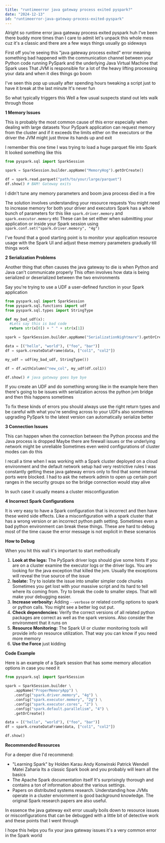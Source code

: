 ```yaml
---
title: "runtimeerror java gateway process exited pyspark?"
date: "2024-12-13"
id: "runtimeerror-java-gateway-process-exited-pyspark"
---
```


Alright so runtime error java gateway process exited pyspark huh I've been there buddy more times than I care to admit let's unpack this whole mess cuz it's a classic and there are a few ways things usually go sideways

First off you're seeing this "java gateway process exited" error meaning something bad happened with the communication channel between your Python code running PySpark and the underlying Java Virtual Machine that Spark uses That JVM is responsible for a lot of the heavy lifting processing your data and when it dies things go boom

I've seen this pop up usually after spending hours tweaking a script just to have it break at the last minute It's never fun

So what typically triggers this Well a few usual suspects stand out lets walk through those

**1 Memory Issues**

This is probably the most common cause of this error especially when dealing with large datasets Your PySpark application can request memory from the cluster and if it exceeds the limits either on the executors or the driver the JVM might just throw its hands up and exit

I remember this one time I was trying to load a huge parquet file into Spark It looked something like this

```python
from pyspark.sql import SparkSession

spark = SparkSession.builder.appName("MemoryHog").getOrCreate()

df = spark.read.parquet("path/to/your/large/parquet")
df.show() # BAM! Gateway exits
```
I didn't tune any memory parameters and boom java process died in a fire

The solution involves understanding your resource requests You might need to increase memory for both your driver and executors Spark has a whole bunch of parameters for this like `spark.driver.memory` and `spark.executor.memory` etc These can be set either when submitting your application or inside your Spark session using `spark.conf.set("spark.driver.memory", "4g")`

I've found that a good starting point is to monitor your application resource usage with the Spark UI and adjust these memory parameters gradually till things work

**2 Serialization Problems**

Another thing that often causes the java gateway to die is when Python and Java can't communicate properly This often involves how data is being serialized or deserialized between the two environments

Say you're trying to use a UDF a user-defined function in your Spark application

```python
from pyspark.sql import SparkSession
from pyspark.sql.functions import udf
from pyspark.sql.types import StringType

def my_bad_udf(x):
  #Lets say this is bad code
  return str(x[0]) + " " + str(x[1])

spark = SparkSession.builder.appName("SerializationNightmare").getOrCreate()

data = [("hello", "world"), ("foo", "bar")]
df = spark.createDataFrame(data, ["col1", "col2"])

my_udf = udf(my_bad_udf, StringType())

df = df.withColumn("new_col", my_udf(df.col1))

df.show() # java gateway goes bye bye

```

If you create an UDF and do something wrong like in the example here then there's going to be issues with serialization across the python jvm bridge and then this happens sometimes

To fix these kinds of errors you should always use the right return types and be careful with what you're sending across to your UDFs also sometimes upgrading PySpark to the latest version can automatically serialize better

**3 Connection Issues**

This can happen when the connection between the Python process and the Java process is dropped Maybe there are firewall issues or the underlying network might be unreliable Sometimes even weird configurations of cluster modes can do this

I recall a time when I was working with a Spark cluster deployed on a cloud environment and the default network setup had very restrictive rules I was constantly getting these java gateway errors only to find that some internal ports were blocked. I had to ask the network admin to open up certain port ranges in the security groups so the bridge connection would stay alive

In such case it usually means a cluster misconfiguration

**4 Incorrect Spark Configurations**

It is very easy to have a Spark configuration that is incorrect and then have these weird side effects. Like a misconfiguration with a spark cluster that has a wrong version or an incorrect python path setting. Sometimes even a bad python environment can break these things. These are hard to debug most of the time cause the error message is not explicit in these scenarios

**How to Debug**

When you hit this wall it's important to start methodically

1.  **Look at the logs:** The PySpark driver logs should give some hints If you are on a cluster examine the executor logs or the driver logs. You are looking for the java exception that killed the jvm. Usually the exceptions will reveal the true source of the issue
2.  **Isolate:** Try to isolate the issue into smaller simpler code chunks Sometimes you get lost with your massive script and its hard to tell where its coming from. Try to break the code to smaller steps. That will make your debugging easier.
3.  **Increase verbosity:** Adding `--verbose` or related config options to spark or python calls. You might see a better log out put.
4.  **Check dependencies:** Verify the correct versions of all related python packages are correct as well as the spark versions. Also consider the environment that it runs on
5.  **Resource Monitoring:** The Spark UI or cluster monitoring tools will provide info on resource utilization. That way you can know if you need more memory
6. **Use the Force** just kidding

**Code Example**

Here is an example of a Spark session that has some memory allocation options in case you need it

```python
from pyspark.sql import SparkSession

spark = SparkSession.builder \
    .appName("ProperMemoryApp") \
    .config("spark.driver.memory", "4g") \
    .config("spark.executor.memory", "2g") \
    .config("spark.executor.cores", "2") \
    .config("spark.default.parallelism", "4") \
    .getOrCreate()

data = [("hello", "world"), ("foo", "bar")]
df = spark.createDataFrame(data, ["col1", "col2"])

df.show()
```

**Recommended Resources**

For a deeper dive I'd recommend:

*   "Learning Spark" by Holden Karau Andy Konwinski Patrick Wendell Matei Zaharia Its a classic Spark book and you probably will learn all the basics
*   The Apache Spark documentation itself It's surprisingly thorough and contains a ton of information about the various settings.
*   Papers on distributed systems research. Understanding how JVMs operate in a cluster enviornment is good background knowledge. The original Spark research papers are also useful.

In essence the java gateway exit error usually boils down to resource issues or misconfigurations that can be debugged with a little bit of detective work and these points that I went through

I hope this helps you fix your java gateway issues it's a very common error in the Spark world
